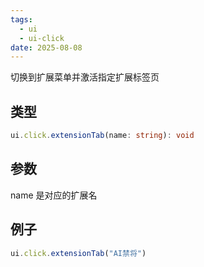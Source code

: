 ```yaml
---
tags:
  - ui
  - ui-click
date: 2025-08-08
---
```

切换到扩展菜单并激活指定扩展标签页

## 类型

``` ts
ui.click.extensionTab(name: string): void
```

## 参数

name 是对应的扩展名

## 例子

``` js
ui.click.extensionTab("AI禁将")
```